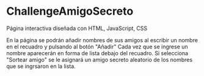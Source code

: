 # ChallengeAmigoSecreto
 Página interactiva diseñada con HTML, JavaScript, CSS

 En la página se podrán añadir nombres de sus amigos al escribir un nombre en el recuadro y pulsando al botón "Añadir"
 Cada vez que se ingrese un nombre aparecerán en forma de lista debajo del recuadro. 
 Si selecciona "Sortear amigo" se le asignará un amigo secreto aleatorio de los nombres que se ingrsaron en la lista.
